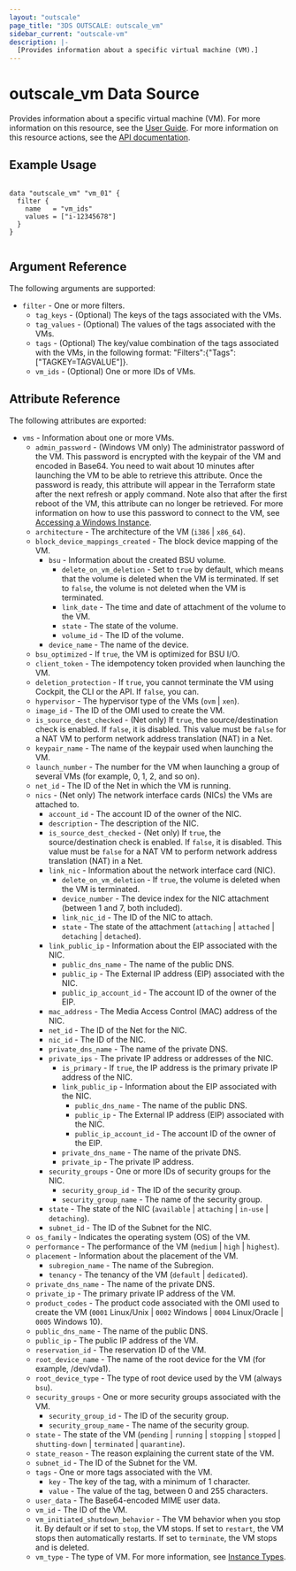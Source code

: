 ```yaml
---
layout: "outscale"
page_title: "3DS OUTSCALE: outscale_vm"
sidebar_current: "outscale-vm"
description: |-
  [Provides information about a specific virtual machine (VM).]
---
```


# outscale_vm Data Source

Provides information about a specific virtual machine (VM).
For more information on this resource, see the [User Guide](https://wiki.outscale.net/display/EN/About+Instances).
For more information on this resource actions, see the [API documentation](https://docs.outscale.com/api#3ds-outscale-api-vm).

## Example Usage

```hcl

data "outscale_vm" "vm_01" {
  filter {
    name   = "vm_ids"
    values = ["i-12345678"]
  }
}


```

## Argument Reference

The following arguments are supported:

* `filter` - One or more filters.
  * `tag_keys` - (Optional) The keys of the tags associated with the VMs.
  * `tag_values` - (Optional) The values of the tags associated with the VMs.
  * `tags` - (Optional) The key/value combination of the tags associated with the VMs, in the following format: &quot;Filters&quot;:{&quot;Tags&quot;:[&quot;TAGKEY=TAGVALUE&quot;]}.
  * `vm_ids` - (Optional) One or more IDs of VMs.

## Attribute Reference

The following attributes are exported:

* `vms` - Information about one or more VMs.
  * `admin_password` - (Windows VM only) The administrator password of the VM. This password is encrypted with the keypair of the VM and encoded in Base64. You need to wait about 10 minutes after launching the VM to be able to retrieve this attribute. Once the password is ready, this attribute will appear in the Terraform state after the next refresh or apply command. Note also that after the first reboot of the VM, this attribute can no longer be retrieved. For more information on how to use this password to connect to the VM, see [Accessing a Windows Instance](https://wiki.outscale.net/display/EN/Accessing+a+Windows+Instance).
  * `architecture` - The architecture of the VM (`i386` \| `x86_64`).
  * `block_device_mappings_created` - The block device mapping of the VM.
      * `bsu` - Information about the created BSU volume.
         * `delete_on_vm_deletion` - Set to `true` by default, which means that the volume is deleted when the VM is terminated. If set to `false`, the volume is not deleted when the VM is terminated.
         * `link_date` - The time and date of attachment of the volume to the VM.
         * `state` - The state of the volume.
         * `volume_id` - The ID of the volume.
      * `device_name` - The name of the device.
  * `bsu_optimized` - If `true`, the VM is optimized for BSU I/O.
  * `client_token` - The idempotency token provided when launching the VM.
  * `deletion_protection` - If `true`, you cannot terminate the VM using Cockpit, the CLI or the API. If `false`, you can.
  * `hypervisor` - The hypervisor type of the VMs (`ovm` \| `xen`).
  * `image_id` - The ID of the OMI used to create the VM.
  * `is_source_dest_checked` - (Net only) If `true`, the source/destination check is enabled. If `false`, it is disabled. This value must be `false` for a NAT VM to perform network address translation (NAT) in a Net.
  * `keypair_name` - The name of the keypair used when launching the VM.
  * `launch_number` - The number for the VM when launching a group of several VMs (for example, 0, 1, 2, and so on).
  * `net_id` - The ID of the Net in which the VM is running.
  * `nics` - (Net only) The network interface cards (NICs) the VMs are attached to.
      * `account_id` - The account ID of the owner of the NIC.
      * `description` - The description of the NIC.
      * `is_source_dest_checked` - (Net only) If `true`, the source/destination check is enabled. If `false`, it is disabled. This value must be `false` for a NAT VM to perform network address translation (NAT) in a Net.
      * `link_nic` - Information about the network interface card (NIC).
         * `delete_on_vm_deletion` - If `true`, the volume is deleted when the VM is terminated.
         * `device_number` - The device index for the NIC attachment (between 1 and 7, both included).
         * `link_nic_id` - The ID of the NIC to attach.
         * `state` - The state of the attachment (`attaching` \| `attached` \| `detaching` \| `detached`).
      * `link_public_ip` - Information about the EIP associated with the NIC.
         * `public_dns_name` - The name of the public DNS.
         * `public_ip` - The External IP address (EIP) associated with the NIC.
         * `public_ip_account_id` - The account ID of the owner of the EIP.
      * `mac_address` - The Media Access Control (MAC) address of the NIC.
      * `net_id` - The ID of the Net for the NIC.
      * `nic_id` - The ID of the NIC.
      * `private_dns_name` - The name of the private DNS.
      * `private_ips` - The private IP address or addresses of the NIC.
         * `is_primary` - If `true`, the IP address is the primary private IP address of the NIC.
         * `link_public_ip` - Information about the EIP associated with the NIC.
             * `public_dns_name` - The name of the public DNS.
             * `public_ip` - The External IP address (EIP) associated with the NIC.
             * `public_ip_account_id` - The account ID of the owner of the EIP.
         * `private_dns_name` - The name of the private DNS.
         * `private_ip` - The private IP address.
      * `security_groups` - One or more IDs of security groups for the NIC.
         * `security_group_id` - The ID of the security group.
         * `security_group_name` - The name of the security group.
      * `state` - The state of the NIC (`available` \| `attaching` \| `in-use` \| `detaching`).
      * `subnet_id` - The ID of the Subnet for the NIC.
  * `os_family` - Indicates the operating system (OS) of the VM.
  * `performance` - The performance of the VM (`medium` \| `high` \|  `highest`).
  * `placement` - Information about the placement of the VM.
      * `subregion_name` - The name of the Subregion.
      * `tenancy` - The tenancy of the VM (`default` \| `dedicated`).
  * `private_dns_name` - The name of the private DNS.
  * `private_ip` - The primary private IP address of the VM.
  * `product_codes` - The product code associated with the OMI used to create the VM (`0001` Linux/Unix \| `0002` Windows \| `0004` Linux/Oracle \| `0005` Windows 10).
  * `public_dns_name` - The name of the public DNS.
  * `public_ip` - The public IP address of the VM.
  * `reservation_id` - The reservation ID of the VM.
  * `root_device_name` - The name of the root device for the VM (for example, /dev/vda1).
  * `root_device_type` - The type of root device used by the VM (always `bsu`).
  * `security_groups` - One or more security groups associated with the VM.
      * `security_group_id` - The ID of the security group.
      * `security_group_name` - The name of the security group.
  * `state` - The state of the VM (`pending` \| `running` \| `stopping` \| `stopped` \| `shutting-down` \| `terminated` \| `quarantine`).
  * `state_reason` - The reason explaining the current state of the VM.
  * `subnet_id` - The ID of the Subnet for the VM.
  * `tags` - One or more tags associated with the VM.
      * `key` - The key of the tag, with a minimum of 1 character.
      * `value` - The value of the tag, between 0 and 255 characters.
  * `user_data` - The Base64-encoded MIME user data.
  * `vm_id` - The ID of the VM.
  * `vm_initiated_shutdown_behavior` - The VM behavior when you stop it. By default or if set to `stop`, the VM stops. If set to `restart`, the VM stops then automatically restarts. If set to `terminate`, the VM stops and is deleted.
  * `vm_type` - The type of VM. For more information, see [Instance Types](https://wiki.outscale.net/display/EN/Instance+Types).
